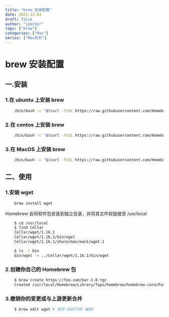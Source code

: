 ```yaml
---
title: "brew 安装配置"
date: 2021-12-03
draft: false
author: "jobcher"
tags: ["brew"]
categories: ["Mac"]
series: ["Mac系列"]
---
```


# brew 安装配置

## 一.安装

### 1.在 ubuntu 上安装 brew

```sh
    /bin/bash -c "$(curl -fsSL https://raw.githubusercontent.com/Homebrew/install/HEAD/install.sh)"
```

### 2.在 centos 上安装 brew

```sh
    /bin/bash -c "$(curl -fsSL https://raw.githubusercontent.com/Homebrew/install/HEAD/install.sh)"
```

### 3.在 MacOS 上安装 brew

```sh
    /bin/bash -c "$(curl -fsSL https://raw.githubusercontent.com/Homebrew/install/HEAD/install.sh)"
```

## 二、使用

### 1.安装 wget

```sh
    brew install wget
```

Homebrew 会将软件包安装到独立目录，并将其文件软链接至 /usr/local

```sh
    $ cd /usr/local
    $ find Cellar
    Cellar/wget/1.16.1
    Cellar/wget/1.16.1/bin/wget
    Cellar/wget/1.16.1/share/man/man1/wget.1

    $ ls -l bin
    bin/wget -> ../Cellar/wget/1.16.1/bin/wget
```

### 2.创建你自己的 Homebrew 包

```sh
    $ brew create https://foo.com/bar-1.0.tgz
    Created /usr/local/Homebrew/Library/Taps/homebrew/homebrew-core/Formula/bar.rb
```

### 3.撤销你的变更或与上游更新合并

```sh
    $ brew edit wget # 使用 $EDITOR 编辑!
```
